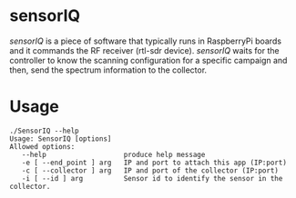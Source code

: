 sensorIQ
=

*sensorIQ* is a piece of software that typically runs in RaspberryPi boards and it commands the RF receiver (rtl-sdr device). *sensorIQ* waits for the controller to know the scanning configuration for a specific campaign and then, send the spectrum information to the collector.


Usage
=

```
./SensorIQ --help
Usage: SensorIQ [options]
Allowed options:
   --help                   produce help message
   -e [ --end_point ] arg   IP and port to attach this app (IP:port)
   -c [ --collector ] arg   IP and port of the collector (IP:port)
   -i [ --id ] arg          Sensor id to identify the sensor in the collector.
```

